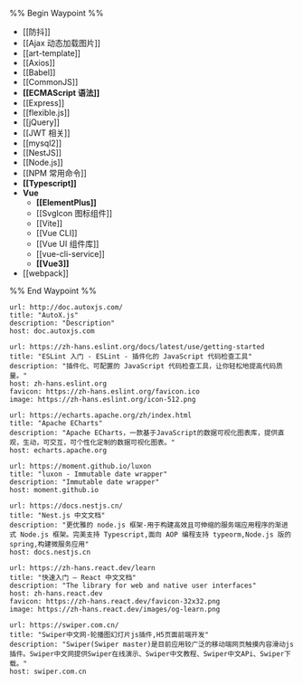 
%% Begin Waypoint %%
- [[防抖]]
- [[Ajax 动态加载图片]]
- [[art-template]]
- [[Axios]]
- [[Babel]]
- [[CommonJS]]
- **[[ECMAScript 语法]]**
- [[Express]]
- [[flexible.js]]
- [[jQuery]]
- [[JWT 相关]]
- [[mysql2]]
- [[NestJS]]
- [[Node.js]]
- [[NPM 常用命令]]
- **[[Typescript]]**
- **Vue**
	- **[[ElementPlus]]**
	- [[SvgIcon 图标组件]]
	- [[Vite]]
	- [[Vue CLI]]
	- [[Vue UI 组件库]]
	- [[vue-cli-service]]
	- **[[Vue3]]**
- [[webpack]]

%% End Waypoint %%

```cardlink
url: http://doc.autoxjs.com/
title: "AutoX.js"
description: "Description"
host: doc.autoxjs.com
```

```cardlink
url: https://zh-hans.eslint.org/docs/latest/use/getting-started
title: "ESLint 入门 - ESLint - 插件化的 JavaScript 代码检查工具"
description: "插件化、可配置的 JavaScript 代码检查工具，让你轻松地提高代码质量。"
host: zh-hans.eslint.org
favicon: https://zh-hans.eslint.org/favicon.ico
image: https://zh-hans.eslint.org/icon-512.png
```

```cardlink
url: https://echarts.apache.org/zh/index.html
title: "Apache ECharts"
description: "Apache ECharts，一款基于JavaScript的数据可视化图表库，提供直观，生动，可交互，可个性化定制的数据可视化图表。"
host: echarts.apache.org
```

```cardlink
url: https://moment.github.io/luxon
title: "luxon - Immutable date wrapper"
description: "Immutable date wrapper"
host: moment.github.io
```

```cardlink
url: https://docs.nestjs.cn/
title: "Nest.js 中文文档"
description: "更优雅的 node.js 框架-用于构建高效且可伸缩的服务端应用程序的渐进式 Node.js 框架。完美支持 Typescript,面向 AOP 编程支持 typeorm,Node.js 版的 spring,构建微服务应用"
host: docs.nestjs.cn
```

```cardlink
url: https://zh-hans.react.dev/learn
title: "快速入门 – React 中文文档"
description: "The library for web and native user interfaces"
host: zh-hans.react.dev
favicon: https://zh-hans.react.dev/favicon-32x32.png
image: https://zh-hans.react.dev/images/og-learn.png
```

```cardlink
url: https://swiper.com.cn/
title: "Swiper中文网-轮播图幻灯片js插件,H5页面前端开发"
description: "Swiper(Swiper master)是目前应用较广泛的移动端网页触摸内容滑动js插件。Swiper中文网提供Swiper在线演示、Swiper中文教程、Swiper中文APi、Swiper下载。"
host: swiper.com.cn
```


